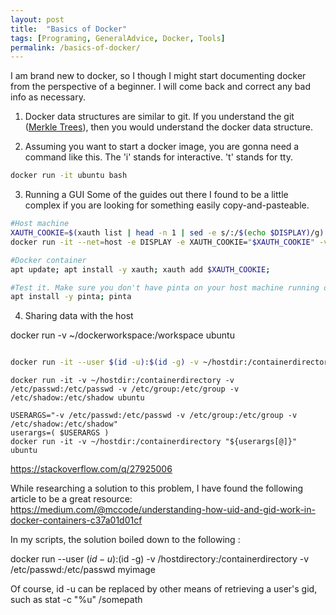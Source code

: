 ```yaml
---
layout: post
title:  "Basics of Docker"
tags: [Programing, GeneralAdvice, Docker, Tools]
permalink: /basics-of-docker/
---
```


I am brand new to docker, so I though I might start documenting docker from the perspective of a beginner.  I will come back and correct any bad info as necessary.

1. Docker data structures are similar to git.  If you understand the git ([Merkle Trees](https://en.wikipedia.org/wiki/Merkle_tree)), then you would understand the docker data structure.

2. Assuming you want to start a docker image, you are gonna need a command like this. The 'i' stands for interactive. 't' stands for tty.

```bash
docker run -it ubuntu bash
```

3. Running a GUI
Some of the guides out there I found to be a little complex if you are looking for something easily copy-and-pasteable.

```bash
#Host machine
XAUTH_COOKIE=$(xauth list | head -n 1 | sed -e s/:/$(echo $DISPLAY)/g)
docker run -it --net=host -e DISPLAY -e XAUTH_COOKIE="$XAUTH_COOKIE" -v /tmp/.X11-unix ubuntu bash

#Docker container
apt update; apt install -y xauth; xauth add $XAUTH_COOKIE;

#Test it. Make sure you don't have pinta on your host machine running otherwise X seems to get confused and create a new window for your host install of pinta.
apt install -y pinta; pinta
```

4. Sharing data with the host


docker run -v ~/dockerworkspace:/workspace ubuntu

```bash

docker run -it --user $(id -u):$(id -g) -v ~/hostdir:/containerdirectory -v /etc/passwd:/etc/passwd -v /etc/group:/etc/group ubuntu
```

```
docker run -it -v ~/hostdir:/containerdirectory -v /etc/passwd:/etc/passwd -v /etc/group:/etc/group -v /etc/shadow:/etc/shadow ubuntu
```

```
USERARGS="-v /etc/passwd:/etc/passwd -v /etc/group:/etc/group -v /etc/shadow:/etc/shadow"
userargs=( $USERARGS )
docker run -it -v ~/hostdir:/containerdirectory "${userargs[@]}" ubuntu
```


https://stackoverflow.com/q/27925006


While researching a solution to this problem, I have found the following article to be a great resource: https://medium.com/@mccode/understanding-how-uid-and-gid-work-in-docker-containers-c37a01d01cf

In my scripts, the solution boiled down to the following :

docker run --user $(id -u):$(id -g) -v /hostdirectory:/containerdirectory -v /etc/passwd:/etc/passwd myimage

Of course, id -u can be replaced by other means of retrieving a user's gid, such as stat -c "%u" /somepath

